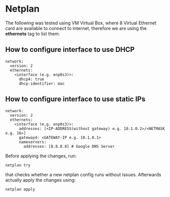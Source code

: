 # Netplan

The following was tested using VM Virtual Box, where 8 Virtual Ethernet card are available to connect to internet, therefore we are using the **ethernets** tag to list them.

## How to configure interface to use DHCP

    network:
      version: 2
      ethernets:
        <interface (e.g. enp0s3)>:
          dhcp4: true
          dhcp-identifier: mac

## How to configure interface to use static IPs

    network:
      version: 2
      ethernets:
        <interface (e.g. enp0s3)>:
          addresses: [<IP-ADDRESS(without gateway) e.g. 10.1.0.2>/<NETMASK e.g. 16>]
          gateway4: <GATEWAY-IP e.g. 10.1.0.1>
          nameservers:
            addresses: [8.8.8.8] # Google DNS Server
    
Before applying the changes, run:

    netplan try
    
that checks whether a new netplan config runs without issues.
Afterwards actually apply the changes using:

    netplan apply 
